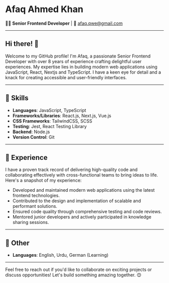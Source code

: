 # Afaq Ahmed Khan

👨‍💻 **Senior Frontend Developer** | 📧 [afaq.qwe@gmail.com](mailto:afaq.qwe@gmail.com)

---

## Hi there! 👋

Welcome to my GitHub profile! I'm Afaq, a passionate Senior Frontend Developer with over 8 years of experience crafting delightful user experiences. My expertise lies in building modern web applications using JavaScript, React, Nextjs and TypeScript. I have a keen eye for detail and a knack for creating accessible and user-friendly interfaces.

---

## 🚀 Skills

- **Languages**: JavaScript, TypeScript
- **Frameworks/Libraries**: React.js, Next.js, Vue.js
- **CSS Frameworks**: TailwindCSS, SCSS
- **Testing**: Jest, React Testing Library
- **Backend**: Node.js
- **Version Control**: Git

---

## 💼 Experience

I have a proven track record of delivering high-quality code and collaborating effectively with cross-functional teams to bring ideas to life. Here's a snapshot of my experience:

- Developed and maintained modern web applications using the latest frontend technologies.
- Contributed to the design and implementation of scalable and performant solutions.
- Ensured code quality through comprehensive testing and code reviews.
- Mentored junior developers and actively participated in knowledge sharing sessions.

---

## 🌟 Other

- **Languages**: English, Urdu, German (Learning)

---

Feel free to reach out if you'd like to collaborate on exciting projects or discuss opportunities! Let's build something amazing together. 😊
